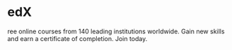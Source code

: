 # edX
ree online courses from 140 leading institutions worldwide. Gain new skills and earn a certificate of completion. Join today.
